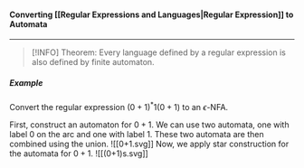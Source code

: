 #### Converting [[Regular Expressions and Languages|Regular Expression]] to Automata
---
>[!INFO]
Theorem: Every language defined by a regular expression is also defined by finite automaton.

##### Example
Convert the regular expression $(0+1)^*1(0+1)$ to an $\epsilon$-NFA.

First, construct an automaton for $0+1$. We can use two automata, one with label $0$ on the arc and one with label $1$. These two automata are then combined using the union.
![[0+1.svg]]
Now, we apply star construction for the automata for $0+1$.
![[(0+1)s.svg]]
